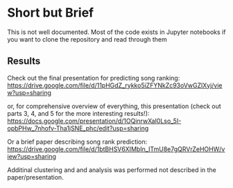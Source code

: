 # Short but Brief

This is not well documented. Most of the code exists in Jupyter notebooks if you want to clone the repository and read through them

## Results

Check out the final presentation for predicting song ranking: 
https://drive.google.com/file/d/11pHGdZ_rykko5iZFYNkZc93oVwGZlXyj/view?usp=sharing

or, for comprehensive overview of everything, this presentation (check out parts 3, 4, and 5 for the more interesting results!):
https://docs.google.com/presentation/d/1OQinrwXaI0Lso_5I-opbPHw_7nhofv-Tha1jSNE_phc/edit?usp=sharing


Or a brief paper describing song rank prediction:
https://drive.google.com/file/d/1btBHSV6XIMbIn_ITmU8e7gQRVrZeHOHW/view?usp=sharing

Additinal clustering and and analysis was performed not described in the paper/presentation.

